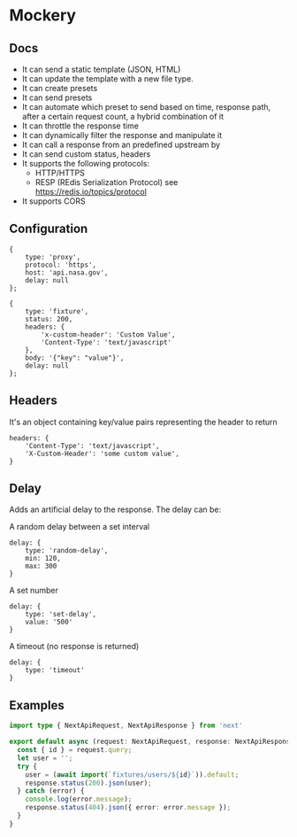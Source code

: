 # Mockery
## Docs

* It can send a static template (JSON, HTML)
* It can update the template with a new file type.
* It can create presets
* It can send presets
* It can automate which preset to send based on time, response path, after a certain request count, a hybrid combination of it
* It can throttle the response time
* It can dynamically filter the response and manipulate it
* It can call a response from an predefined upstream by
* It can send custom status, headers
* It supports the following protocols:
  * HTTP/HTTPS
  * RESP (REdis Serialization Protocol) see https://redis.io/topics/protocol
* It supports CORS
## Configuration
```
{
	type: 'proxy',
	protocol: 'https',
	host: 'api.nasa.gov',
	delay: null
};
```

```
{
	type: 'fixture',
	status: 200,
	headers: {
		'x-custom-header': 'Custom Value',
		'Content-Type': 'text/javascript'
	},
	body: '{"key": "value"}',
	delay: null
};
```
## Headers
It's an object containing key/value pairs representing the header to return

```
headers: {
	'Content-Type': 'text/javascript',
	'X-Custom-Header': 'some custom value',
}
```

## Delay
Adds an artificial delay to the response. The delay can be:

A random delay between a set interval
```
delay: {
	type: 'random-delay',
	min: 120,
	max: 300
}
```

A set number
```
delay: {
	type: 'set-delay',
	value: '500'
}
```

A timeout (no response is returned)
```
delay: {
	type: 'timeout'
}
```

## Examples

```ts
import type { NextApiRequest, NextApiResponse } from 'next'

export default async (request: NextApiRequest, response: NextApiResponse) => {
  const { id } = request.query;
  let user = '';
  try {
    user = (await import(`fixtures/users/${id}`)).default;
    response.status(200).json(user);
  } catch (error) {
    console.log(error.message);
    response.status(404).json({ error: error.message });
  }
}
```
